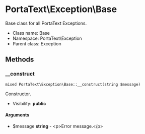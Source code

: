 PortaText\Exception\Base
===============

Base class for all PortaText Exceptions.




* Class name: Base
* Namespace: PortaText\Exception
* Parent class: Exception







Methods
-------


### __construct

    mixed PortaText\Exception\Base::__construct(string $message)

Constructor.



* Visibility: **public**


#### Arguments
* $message **string** - &lt;p&gt;Error message.&lt;/p&gt;


